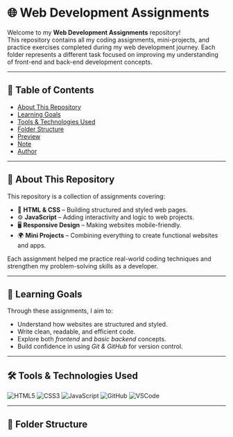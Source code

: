   # 🌐 Web Development Assignments  

Welcome to my **Web Development Assignments** repository!  
This repository contains all my coding assignments, mini-projects, and practice exercises completed during my web development journey. Each folder represents a different task focused on improving my understanding of front-end and back-end development concepts.  

---

## 📑 Table of Contents
- [About This Repository](#-about-this-repository)
- [Learning Goals](#-learning-goals)
- [Tools & Technologies Used](#-tools--technologies-used)
- [Folder Structure](#-folder-structure)
- [Preview](#-preview)
- [Note](#-note)
- [Author](#-author)

---

## 📘 About This Repository  
This repository is a collection of assignments covering:  
- 🧩 **HTML & CSS** – Building structured and styled web pages.  
- ⚙ **JavaScript** – Adding interactivity and logic to web projects.  
- 🖥 **Responsive Design** – Making websites mobile-friendly.  
- 🌍 **Mini Projects** – Combining everything to create functional websites and apps.  

Each assignment helped me practice real-world coding techniques and strengthen my problem-solving skills as a developer.

---

## 🧠 Learning Goals  
Through these assignments, I aim to:  
- Understand how websites are structured and styled.  
- Write clean, readable, and efficient code.  
- Explore both *frontend* and *basic backend* concepts.  
- Build confidence in using *Git & GitHub* for version control.  

---

## 🛠 Tools & Technologies Used  
![HTML5](https://img.shields.io/badge/HTML5-E34F26?style=flat&logo=html5&logoColor=white)
![CSS3](https://img.shields.io/badge/CSS3-1572B6?style=flat&logo=css3&logoColor=white)
![JavaScript](https://img.shields.io/badge/JavaScript-F7DF1E?style=flat&logo=javascript&logoColor=black)
![GitHub](https://img.shields.io/badge/GitHub-181717?style=flat&logo=github&logoColor=white)
![VSCode](https://img.shields.io/badge/VSCode-007ACC?style=flat&logo=visual-studio-code&logoColor=white)

---

## 📂 Folder Structure
